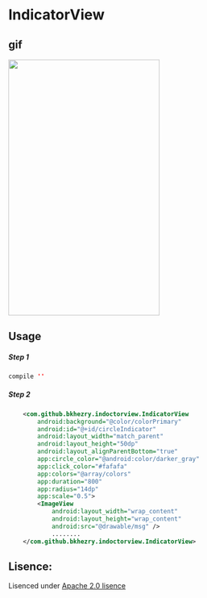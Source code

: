 # IndicatorView
## gif
<img src="https://github.com/bkhezry/IndicatorView/blob/master/screenshots/view.gif" width = "300" height = "507.6" align=center />

## Usage

##### Step 1

```java
compile ''
```

##### Step 2

```xml
    <com.github.bkhezry.indoctorview.IndicatorView
        android:background="@color/colorPrimary"
        android:id="@+id/circleIndicator"
        android:layout_width="match_parent"
        android:layout_height="50dp"
        android:layout_alignParentBottom="true"
        app:circle_color="@android:color/darker_gray"
        app:click_color="#fafafa"
        app:colors="@array/colors"
        app:duration="800"
        app:radius="14dp"
        app:scale="0.5">
        <ImageView
            android:layout_width="wrap_content"
            android:layout_height="wrap_content"
            android:src="@drawable/msg" />
            ........
    </com.github.bkhezry.indoctorview.IndicatorView>
```

## Lisence:

Lisenced under [Apache 2.0 lisence](http://opensource.org/licenses/Apache-2.0)

